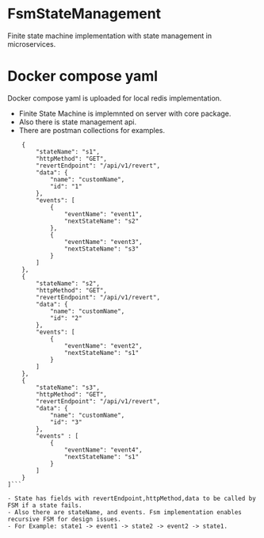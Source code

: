 # FsmStateManagement
Finite state machine implementation with state management in microservices.

# Docker compose yaml
Docker compose yaml is uploaded for local redis implementation.

- Finite State Machine is implemnted on server with core package.
- Also there is state management api.
- There are postman collections for examples.

```[
    {
        "stateName": "s1",
        "httpMethod": "GET",
        "revertEndpoint": "/api/v1/revert",
        "data": {
            "name": "customName",
            "id": "1"
        },
        "events": [
            {
                "eventName": "event1",
                "nextStateName": "s2"
            },
            {
            	"eventName": "event3",
            	"nextStateName": "s3"
            }
        ]
    },
    {
        "stateName": "s2",
        "httpMethod": "GET",
        "revertEndpoint": "/api/v1/revert",
        "data": {
            "name": "customName",
            "id": "2"
        },
        "events": [
        	{
                "eventName": "event2",
                "nextStateName": "s1"
            }	
        ]
    },
    {
        "stateName": "s3",
        "httpMethod": "GET",
        "revertEndpoint": "/api/v1/revert",
        "data": {
            "name": "customName",
            "id": "3"
        },
        "events" : [
            {
            	"eventName": "event4",
            	"nextStateName": "s1"
            }
        ]
    }
]```

- State has fields with revertEndpoint,httpMethod,data to be called by FSM if a state fails.
- Also there are stateName, and events. Fsm implementation enables recursive FSM for design issues.
- For Example: state1 -> event1 -> state2 -> event2 -> state1. 


